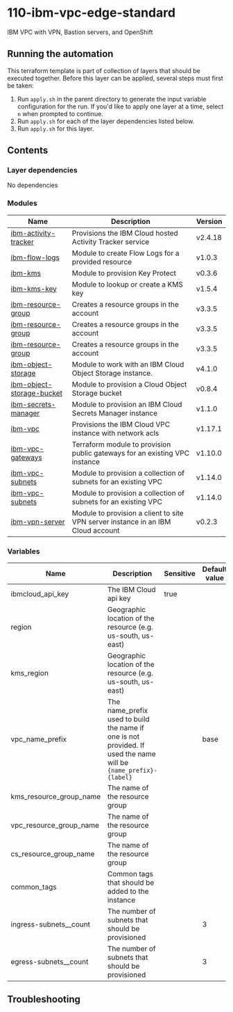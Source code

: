 # 110-ibm-vpc-edge-standard

IBM VPC with VPN, Bastion servers, and OpenShift

## Running the automation

This terraform template is part of collection of layers that should be executed together. Before this layer
can be applied, several steps must first be taken:

1. Run `apply.sh` in the parent directory to generate the input variable configuration for the run. If you'd like to apply one layer at a time, select `n` when prompted to continue.
2. Run `apply.sh` for each of the layer dependencies listed below.
3. Run `apply.sh` for this layer.

## Contents

### Layer dependencies


No dependencies

### Modules

| Name | Description | Version |
|------|-------------|---------|
| [ibm-activity-tracker](https://github.com/terraform-ibm-modules/terraform-ibm-toolkit-activity-tracker) | Provisions the IBM Cloud hosted Activity Tracker service | v2.4.18 |
| [ibm-flow-logs](https://github.com/terraform-ibm-modules/terraform-ibm-toolkit-flow-log) | Module to create Flow Logs for a provided resource | v1.0.3 |
| [ibm-kms](https://github.com/terraform-ibm-modules/terraform-ibm-toolkit-kms) | Module to provision Key Protect | v0.3.6 |
| [ibm-kms-key](https://github.com/terraform-ibm-modules/terraform-ibm-toolkit-kms-key) | Module to lookup or create a KMS key | v1.5.4 |
| [ibm-resource-group](https://github.com/terraform-ibm-modules/terraform-ibm-toolkit-resource-group) | Creates a resource groups in the account | v3.3.5 |
| [ibm-resource-group](https://github.com/terraform-ibm-modules/terraform-ibm-toolkit-resource-group) | Creates a resource groups in the account | v3.3.5 |
| [ibm-resource-group](https://github.com/terraform-ibm-modules/terraform-ibm-toolkit-resource-group) | Creates a resource groups in the account | v3.3.5 |
| [ibm-object-storage](https://github.com/terraform-ibm-modules/terraform-ibm-toolkit-object-storage) | Module to work with an IBM Cloud Object Storage instance. | v4.1.0 |
| [ibm-object-storage-bucket](https://github.com/terraform-ibm-modules/terraform-ibm-toolkit-object-storage-bucket) | Module to provision a Cloud Object Storage bucket | v0.8.4 |
| [ibm-secrets-manager](https://github.com/cloud-native-toolkit/terraform-ibm-secrets-manager) | Module to provision an IBM Cloud Secrets Manager instance | v1.1.0 |
| [ibm-vpc](https://github.com/terraform-ibm-modules/terraform-ibm-toolkit-vpc) | Provisions the IBM Cloud VPC instance with network acls | v1.17.1 |
| [ibm-vpc-gateways](https://github.com/terraform-ibm-modules/terraform-ibm-toolkit-vpc-gateways) | Terraform module to provision public gateways for an existing VPC instance | v1.10.0 |
| [ibm-vpc-subnets](https://github.com/terraform-ibm-modules/terraform-ibm-toolkit-vpc-subnets) | Module to provision a collection of subnets for an existing VPC | v1.14.0 |
| [ibm-vpc-subnets](https://github.com/terraform-ibm-modules/terraform-ibm-toolkit-vpc-subnets) | Module to provision a collection of subnets for an existing VPC | v1.14.0 |
| [ibm-vpn-server](https://github.com/terraform-ibm-modules/terraform-ibm-toolkit-vpn-server) | Module to provision a client to site VPN server instance in an IBM Cloud account | v0.2.3 |

### Variables

| Name | Description | Sensitive | Default value |
|------|-------------|-----------|---------------|
| ibmcloud_api_key | The IBM Cloud api key | true |  |
| region | Geographic location of the resource (e.g. us-south, us-east) |  |  |
| kms_region | Geographic location of the resource (e.g. us-south, us-east) |  |  |
| vpc_name_prefix | The name_prefix used to build the name if one is not provided. If used the name will be `{name_prefix}-{label}` |  | base |
| kms_resource_group_name | The name of the resource group |  |  |
| vpc_resource_group_name | The name of the resource group |  |  |
| cs_resource_group_name | The name of the resource group |  |  |
| common_tags | Common tags that should be added to the instance |  |  |
| ingress-subnets__count | The number of subnets that should be provisioned |  | 3 |
| egress-subnets__count | The number of subnets that should be provisioned |  | 3 |

## Troubleshooting

